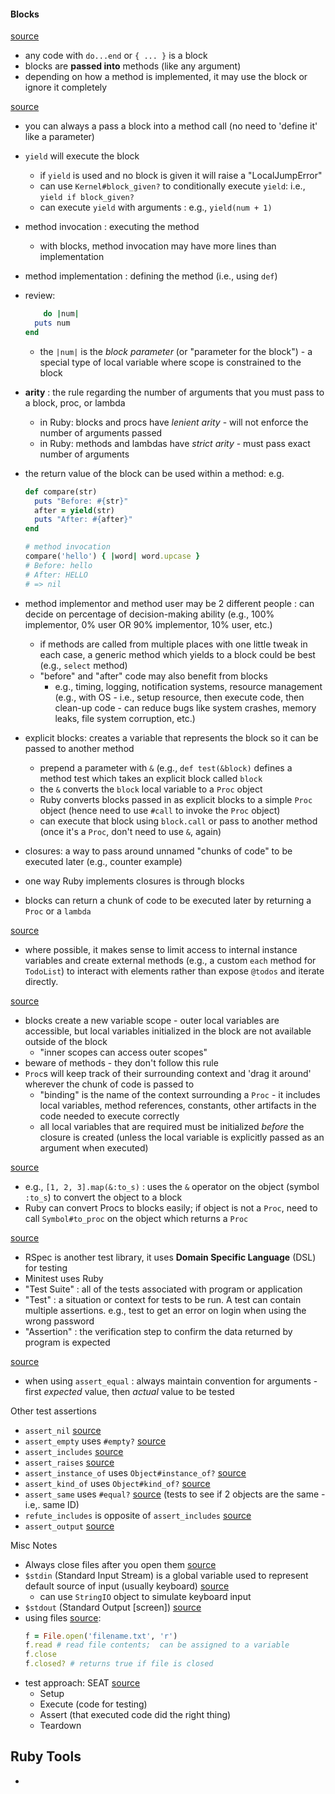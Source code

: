 #### Blocks
[source](https://launchschool.com/lessons/c0400a9c/assignments/ff802368)
- any code with `do...end` or `{ ... }` is a block
- blocks are **passed into** methods (like any argument)
- depending on how a method is implemented, it may use the block or ignore it completely

[source](https://launchschool.com/lessons/c0400a9c/assignments/5a060a20)
- you can always a pass a block into a method call (no need to 'define it' like a parameter)
- `yield` will execute the block
  - if `yield` is used and no block is given it will raise a "LocalJumpError"
  - can use `Kernel#block_given?` to conditionally execute `yield`:  i.e., `yield if block_given?`
  - can execute `yield` with arguments : e.g., `yield(num + 1)`
- method invocation : executing the method
  - with blocks, method invocation may have more lines than implementation
- method implementation : defining the method (i.e., using `def`)
- review:
  ```ruby
      do |num|
    puts num
  end
  ```
  - the `|num|` is the *block parameter* (or "parameter for the block") - a special type of local variable where scope is constrained to the block
- **arity** : the rule regarding the number of arguments that you must pass to a block, proc, or lambda
  - in Ruby:  blocks and procs have *lenient arity* - will not enforce the number of arguments passed
  - in Ruby:  methods and lambdas have *strict arity* - must pass exact number of arguments
- the return value of the block can be used within a method: e.g.
  ```ruby
  def compare(str)
    puts "Before: #{str}"
    after = yield(str)
    puts "After: #{after}"
  end

  # method invocation
  compare('hello') { |word| word.upcase }
  # Before: hello
  # After: HELLO
  # => nil
  ```
- method implementor and method user may be 2 different people : can decide on percentage of decision-making ability (e.g., 100% implementor, 0% user  OR  90% implementor, 10% user, etc.)
  - if methods are called from multiple places with one little tweak in each case, a generic method which yields to a block could be best (e.g., `select` method)
  - "before" and "after" code may also benefit from blocks
    - e.g., timing, logging, notification systems, resource management (e.g., with OS - i.e., setup resource, then execute code, then clean-up code - can reduce bugs like system crashes, memory leaks, file system corruption, etc.)

- explicit blocks:  creates a variable that represents the block so it can be passed to another method
  - prepend a parameter with `&` (e.g., `def test(&block)` defines a method test which takes an explicit block called `block`
  - the `&` converts the `block` local variable to a `Proc` object
  - Ruby converts blocks passed in as explicit blocks to a simple `Proc` object (hence need to use `#call` to invoke the `Proc` object)
  - can execute that block using `block.call` or pass to another method (once it's a `Proc`, don't need to use `&`, again)

- closures:  a way to pass around unnamed "chunks of code" to be executed later (e.g., counter example)
- one way Ruby implements closures is through blocks
- blocks can return a chunk of code to be executed later by returning a `Proc` or a `lambda`

[source](https://launchschool.com/lessons/c0400a9c/assignments/490f885c)
  - where possible, it makes sense to limit access to internal instance variables and create external methods (e.g., a custom `each` method for `TodoList`) to interact with elements rather than expose `@todos` and iterate directly.

[source](https://launchschool.com/lessons/c0400a9c/assignments/fd86ea2e)
- blocks create a new variable scope - outer local variables are accessible, but local variables initialized in the block are not available outside of the block
  - "inner scopes can access outer scopes"
- beware of methods - they don't follow this rule
- `Proc`s will keep track of their surrounding context and 'drag it around' wherever the chunk of code is passed to
  - "binding" is the name of the context surrounding a `Proc` - it includes local variables, method references, constants, other artifacts in the code needed to execute correctly
  - all local variables that are required must be initialized *before* the closure is created (unless the local variable is explicitly passed as an argument when executed)

[source](https://launchschool.com/lessons/c0400a9c/assignments/26d715d8)
- e.g., `[1, 2, 3].map(&:to_s)` : uses the `&` operator on the object (symbol `:to_s`) to convert the object to a block
- Ruby can convert Procs to blocks easily;  if object is not a `Proc`, need to call `Symbol#to_proc` on the object which returns a `Proc`

[source](https://launchschool.com/lessons/dd2ae827/assignments/3a8a5aa5)
- RSpec is another test library, it uses **Domain Specific Language** (DSL) for testing
- Minitest uses Ruby
- "Test Suite"  :  all of the tests associated with program or application
- "Test"  :  a situation or context for tests to be run.  A test can contain multiple assertions.  e.g., test to get an error on login when using the wrong password
- "Assertion"  :  the verification step to confirm the data returned by program is expected

[source](https://launchschool.com/exercises/d69b88d6)
- when using `assert_equal` : always maintain convention for arguments - first *expected* value, then *actual* value to be tested 

Other test assertions
- `assert_nil`  [source](https://launchschool.com/exercises/e1183a98)
- `assert_empty` uses `#empty?` [source](https://launchschool.com/exercises/eaa85d07)
- `assert_includes` [source](https://launchschool.com/exercises/12b78daf)
- `assert_raises` [source](https://launchschool.com/exercises/82b73047)
- `assert_instance_of` uses `Object#instance_of?` [source](https://launchschool.com/exercises/92e1ef71)
- `assert_kind_of` uses `Object#kind_of?`  [source](https://launchschool.com/exercises/098fba0b)
- `assert_same` uses `#equal?`  [source](https://launchschool.com/exercises/9eed2942) (tests to see if 2 objects are the same - i.e,. same ID)
- `refute_includes` is opposite of `assert_includes` [source](https://launchschool.com/exercises/4ac8e502)
- `assert_output` [source](https://launchschool.medium.com/assert-yourself-a-detailed-minitest-tutorial-f186acf50960)

Misc Notes
- Always close files after you open them [source](https://launchschool.com/exercises/c618c0e4)
- `$stdin` (Standard Input Stream) is a global variable used to represent default source of input (usually keyboard) [source](https://launchschool.com/exercises/64799839)
  - can use `StringIO` object to simulate keyboard input
- `$stdout` (Standard Output [screen]) [source](https://launchschool.com/exercises/e2b66911)
- using files [source](https://launchschool.com/exercises/c618c0e4):
  ```ruby
  f = File.open('filename.txt', 'r')
  f.read # read file contents;  can be assigned to a variable
  f.close
  f.closed? # returns true if file is closed
  ```
- test approach:  SEAT [source](https://launchschool.com/lessons/dd2ae827/assignments/5c80633e)
  - Setup
  - Execute (code for testing)
  - Assert (that executed code did the right thing)
  - Teardown

## Ruby Tools
- 